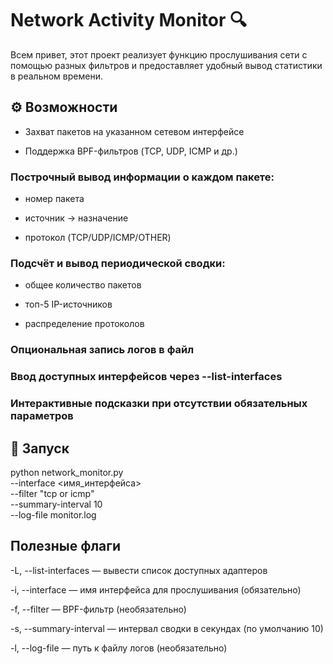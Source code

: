 # **Network Activity Monitor** 🔍

Всем привет, этот проект реализует функцию прослушивания сети с помощью разных фильтров и предоставляет удобный вывод статистики в реальном времени.

## ⚙️ Возможности

- Захват пакетов на указанном сетевом интерфейсе

- Поддержка BPF-фильтров (TCP, UDP, ICMP и др.)

### Построчный вывод информации о каждом пакете:

- номер пакета

- источник → назначение

- протокол (TCP/UDP/ICMP/OTHER)

### Подсчёт и вывод периодической сводки:

- общее количество пакетов

- топ-5 IP-источников

- распределение протоколов

### Опциональная запись логов в файл

### Ввод доступных интерфейсов через --list-interfaces

### Интерактивные подсказки при отсутствии обязательных параметров

## 🚀 Запуск

python network_monitor.py \
  --interface <имя_интерфейса> \
  --filter "tcp or icmp" \
  --summary-interval 10 \
  --log-file monitor.log

## Полезные флаги

-L, --list-interfaces — вывести список доступных адаптеров

-i, --interface — имя интерфейса для прослушивания (обязательно)

-f, --filter — BPF-фильтр (необязательно)

-s, --summary-interval — интервал сводки в секундах (по умолчанию 10)

-l, --log-file — путь к файлу логов (необязательно)
